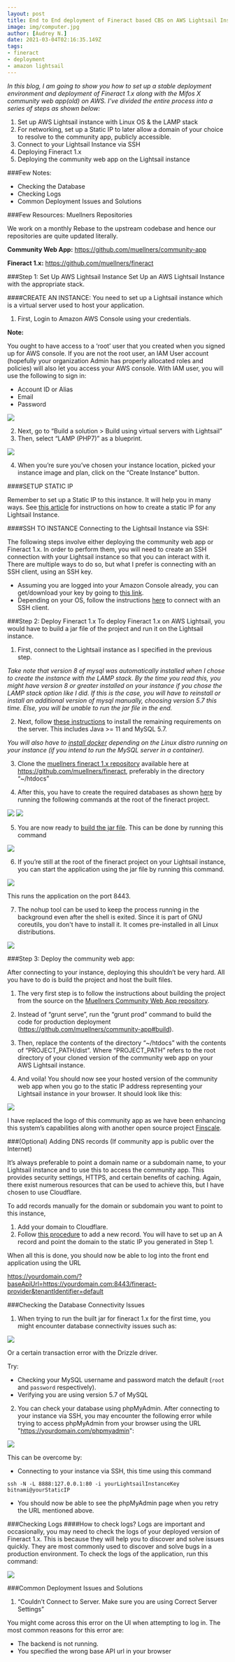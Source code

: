 ```yaml
---
layout: post
title: End to End deployment of Fineract based CBS on AWS Lightsail Instance
image: img/computer.jpg
author: [Audrey N.]
date: 2021-03-04T02:16:35.149Z
tags:
- fineract
- deployment
- amazon lightsail
---
```


_In this blog, I am going to show you how to set up a stable deployment environment and deployment of Fineract 1.x along with the Mifos X community web app(old) on AWS. I’ve divided the entire process into a series of steps as shown below:_

1. Set up AWS Lightsail instance with Linux OS & the LAMP stack
2. For networking, set up a Static IP to later allow a domain of your choice to resolve to the community app, publicly accessible.
3. Connect to your Lightsail Instance via SSH
3. Deploying Fineract 1.x
4. Deploying the community web app on the Lightsail instance


###Few Notes:
* Checking the Database
* Checking Logs
* Common Deployment Issues and Solutions


###Few Resources: Muellners Repositories

We work on a monthly Rebase to the upstream codebase and hence our repositories are quite updated literally.

**Community Web App:** https://github.com/muellners/community-app

**Fineract 1.x:** https://github.com/muellners/fineract


###Step 1: Set Up AWS Lightsail Instance
Set Up an AWS Lightsail Instance with the appropriate stack.

####CREATE AN INSTANCE:
You need to set up a Lightsail instance which is a virtual server used to host your application.

1. First, Login to Amazon AWS Console using your credentials.

**Note:**

You ought to have access to a ‘root’ user that you created when you signed up for AWS console.
If you are not the root user, an IAM User account (hopefully your organization Admin has properly allocated roles and policies) will also let you access your AWS console. With IAM user, you will use the following to sign in:

* Account ID or Alias 
* Email
* Password

![](img/e2e-fineract-deployment/img1.png)

2. Next, go to “Build a solution > Build using virtual servers with Lightsail”
3. Then, select “LAMP (PHP7)” as a blueprint.

![](img/e2e-fineract-deployment/img2.png)

4. When you’re sure you’ve chosen your instance location, picked your instance image and plan, click on the “Create Instance” button.

####SETUP STATIC IP

Remember to set up a Static IP to this instance. It will help you in many ways. See [this article](https://lightsail.aws.amazon.com/ls/docs/en_us/articles/lightsail-create-static-ip) for instructions on how to create a static IP for any Lightsail Instance.

####SSH TO INSTANCE
Connecting to the Lightsail Instance via SSH:

The following steps involve either deploying the community web app or Fineract 1.x. In order to perform them, you will need to create an SSH connection with your Lightsail instance so that you can interact with it. There are multiple ways to do so, but what I prefer is connecting with an SSH client, using an SSH key.

* Assuming you are logged into your Amazon Console already, you can get/download your key by going to [this link](https://lightsail.aws.amazon.com/ls/webapp/account/keys).
* Depending on your OS, follow the instructions [here](https://docs.bitnami.com/aws/faq/get-started/connect-ssh/#connect-with-an-ssh-client-on-linux-and-mac-os-x-using-an-ssh-key) to connect with an SSH client.

###Step 2: Deploy Fineract 1.x
To deploy Fineract 1.x on AWS Lightsail, you would have to build a jar file of the project and run it on the Lightsail instance.

1. First, connect to the Lightsail instance as I specified in the previous step.

_Take note that version 8 of mysql was automatically installed when I chose to create the instance with the LAMP stack. By the time you read this, you might have version 8 or greater installed on your instance if you chose the LAMP stack option like I did. If this is the case, you will have to reinstall or install an additional version of mysql manually, choosing version 5.7 this time. Else, you will be unable to run the jar file in the end._

2. Next, follow [these instructions](https://github.com/muellners/fineract#requirements) to install the remaining requirements on the server. This includes Java >= 11 and MySQL 5.7.
   
_You will also have to [install docker](https://docs.docker.com/engine/install) depending on the Linux distro running on your instance (if you intend to run the MySQL server in a container)._

3. Clone the [muellners fineract 1.x repository](https://github.com/muellners/fineract) available here at https://github.com/muellners/fineract, preferably in the directory “~/htdocs”

4. After this, you have to create the required databases as shown [here](https://github.com/muellners/fineract#instructions-how-to-run-for-local-development) by running the following commands at the root of the fineract project.

![](img/e2e-fineract-deployment/img3.jpg)
![](img/e2e-fineract-deployment/img5.jpg)

5. You are now ready to [build the jar file](https://github.com/muellners/fineract#instructions-to-build-the-jar-file). This can be done by running this command

![](img/e2e-fineract-deployment/img6.jpg)

6. If you’re still at the root of the fineract project on your Lightsail instance, you can start the application using the jar file by running this command.

![](img/e2e-fineract-deployment/img7.jpg)

This runs the application on the port 8443. 

7. The nohup tool can be used to keep the process running in the background even after the shell is exited. Since it is part of GNU coreutils, you don't have to install it. It comes pre-installed in all Linux distributions.

![](img/e2e-fineract-deployment/img8.jpg)

###Step 3: Deploy the community web app:

After connecting to your instance, deploying this shouldn’t be very hard. All you have to do is build the project and host the built files.

1. The very first step is to follow the instructions about building the project from the source on the [Muellners Community Web App repository](https://github.com/muellners/community-app#building-from-source).

2. Instead of “grunt serve”, run the “grunt prod” command to build the code for production deployment (https://github.com/muellners/community-app#build).

3. Then, replace the contents of the directory “~/htdocs” with the contents of “PROJECT_PATH/dist”.
Where “PROJECT_PATH” refers to the root directory of your cloned version of the community web app on your AWS Lightsail instance.

4. And voila! You should now see your hosted version of the community web app when you go to the static IP address representing your Lightsail instance in your browser. It should look like this:

![](img/e2e-fineract-deployment/img4.png)

I have replaced the logo of this community app as we have been enhancing this system’s capabilities along with another open source project [Finscale](https://finscale.org).

###(Optional) Adding DNS records (If community app is public over the Internet)

It’s always preferable to point a domain name or a subdomain name, to your Lightsail instance and to use this to access the community app. This provides security settings, HTTPS, and certain benefits of caching.
Again, there exist numerous resources that can be used to achieve this, but I have chosen to use Cloudflare.

To add records manually for the domain or subdomain you want to point to this instance, 
1. Add your domain to Cloudflare. 
2. Follow [this procedure](https://support.cloudflare.com/hc/en-us/articles/360019093151-Managing-DNS-records-in-Cloudflare) to add a new record. You will have to set up an A record and point the domain to the static IP you generated in Step 1.

When all this is done, you should now be able to log into the front end application using the URL

https://yourdomain.com/?baseApiUrl=https://yourdomain.com:8443/fineract-provider&tenantIdentifier=default


###Checking the Database Connectivity Issues
1. When trying to run the built jar for fineract 1.x for the first time, you might encounter database connectivity issues such as:

![](img/e2e-fineract-deployment/img11.png)

Or a certain transaction error with the Drizzle driver.

Try:
* Checking your MySQL username and password match the default (`root` and `password` respectively).
* Verifying you are using version 5.7 of MySQL

2. You can check your database using phpMyAdmin. After connecting to your instance via SSH, you may encounter the following error while trying to access phpMyAdmin from your browser using the URL "https://yourdomain.com/phpmyadmin":

![](img/e2e-fineract-deployment/img10.png)

This can be overcome by:
* Connecting to your instance via SSH, this time using this command

`ssh -N -L 8888:127.0.0.1:80 -i yourLightsailInstanceKey bitnami@yourStaticIP`

* You should now be able to see the phpMyAdmin page when you retry the URL mentioned above.

###Checking Logs
####How to check logs?
Logs are important and occasionally, you may need to check the logs of your deployed version of Fineract 1.x. This is because they will help you to discover and solve issues quickly. They are most commonly used to discover and solve bugs in a production environment. To check the logs of the application, run this command:

![](img/e2e-fineract-deployment/img9.jpg)

###Common Deployment Issues and Solutions

1. “Couldn’t Connect to Server. Make sure you are using Correct Server Settings”

You might come across this error on the UI when attempting to log in. The most common reasons for this error are:
* The backend is not running.
* You specified the wrong base API url in your browser
 
